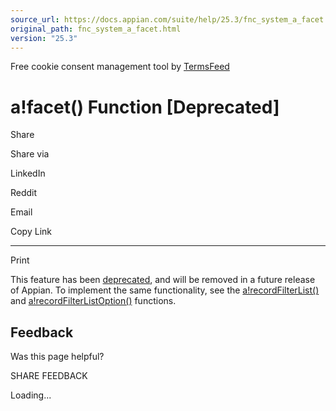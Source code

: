 ```yaml
---
source_url: https://docs.appian.com/suite/help/25.3/fnc_system_a_facet.html
original_path: fnc_system_a_facet.html
version: "25.3"
---
```


Free cookie consent management tool by [TermsFeed](https://www.termsfeed.com/)

# a!facet() Function \[Deprecated\]

Share

Share via

LinkedIn

Reddit

Email

Copy Link

* * *

Print

This feature has been [deprecated](Deprecated_Features.html), and will be removed in a future release of Appian. To implement the same functionality, see the [a!recordFilterList()](fnc_system_a_recordfilterlist.html) and [a!recordFilterListOption()](fnc_system_a_recordfilterlistoption.html) functions.

## Feedback

Was this page helpful?

SHARE FEEDBACK

Loading...